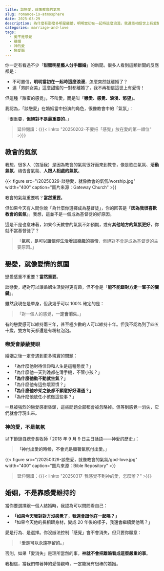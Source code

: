 ```yaml
---
title: 談戀愛，就像教會的氣氛
slug: romance-is-atmosphere
date: 2025-03-29
description: 為什麼有那麼多明星離婚，明明當初在一起時這麼浪漫。我還能相信世上有愛情嗎？
categories: marriage-and-love
tags: 
  - 愛不是感覺
  - 離婚
  - 神的愛
  - 戀愛腦
---
```

你一定有看過不少「**甜蜜明星藝人分手離婚**」的新聞。很多人看到這類新聞的反應都是：

* 不可置信，**明明當初在一起時這麼浪漫**，怎麼突然就離婚了？
* 連「男帥女美」這麼甜蜜的一對都離婚了，我不再相信這世上有愛情！

但這種「甜蜜的感覺」，不叫愛，而是叫「**戀愛、感覺、浪漫、慾望**」。

我認為，「談戀愛」在婚姻當中扮演的角色，很像教會中的「氣氛」：

「很重要，**但絕對不是最重要的**。」

> 延伸閱讀：《{{< linkto "20250202-不要把「感覺」放在愛的第一順位" >}}》

## 教會的氣氛

我想，很多人（包括我）是因為教會的氣氛很好而來到教會，像是歌曲氣氛、**活動氣氛**、禱告會氣氛、**人跟人相處的氣氛**。

{{< figure src="/20250329-談戀愛，就像教會的氣氛/worship.jpg" width="400" caption="圖片來源：Gateway Church" >}}

教會的氣氛重要嗎？**當然重要**。

但如果今天有人問你說「為什麼你選擇成為基督徒」，你的回答是「**因為我很喜歡教會的氣氛**」。我想，這並不是一個成為基督徒的好原因。

這是不是也意味著，如果今天教會的氣氛不如預期，或有**其他地方的氣氛更好**，你就不當基督徒了？

> 「**氣氛，是可以讓信仰生活增加樂趣的事情**，但絕對不會是成為基督徒的主要原因。」

## 戀愛，就像愛情的氛圍

戀愛感重不重要？**當然重要**。

談戀愛，絕對可以讓婚姻生活變得更有趣，但不會是「**能不能跟對方走一輩子的關鍵**」。

雖然我現在是單身，但我幾乎可以 100% 確定的是：

> 「對一個人的感覺，**一定會消失**。」

有的戀愛感可以維持兩三年，甚至極少數的人可以維持十年。但我不認為到了四五十歲，雙方每天都還是有粉紅泡泡。

### 戀愛會蒙蔽雙眼

婚姻之後一定會遇到更多現實的問題：

* 「為什麼他對待信仰和人生是這種態度？」
* 「為什麼他一天到晚都在滑手機，不管小孩？」
* **「為什麼他動不動就生氣？」**
* 「為什麼他有這些壞習慣？」
* **「為什麼他吵架之後都不願意好好溝通？」**
* 「為什麼他放任小孩做這些事？」

一旦被強烈的戀愛感衝昏頭，這些問題全部都會被忽略掉。但等到感覺一消失，它們就會浮現出來。

### 神的愛，不是氣氛

以下節錄自總會長牧師「2018 年 9 月 9 日主日話語——神愛的歷史」：

> **「神付出愛的時候，不會光是順著氣氛付出愛。」**

{{< figure src="/20250329-談戀愛，就像教會的氣氛/god-love.jpg" width="400" caption="圖片來源：Bible Repository" >}}

> 延伸閱讀：《{{< linkto "20250317-我感覺不到神的愛，怎麼辦？" >}}》

## 婚姻，不是靠感覺維持的

當你要選擇跟一個人結婚時，我認為可以問問看自己：

* **「如果今天我對對方沒感覺了，我還會跟他在一起嗎？」**
* 「如果今天他的長相跟身材，變成 20 年後的樣子，我還會繼續愛他嗎？」

愛是行為、是選擇。你沒辦法控制「感覺」會不會消失，但只要你願意：

> 「**愛是可以永遠存留的。**」

否則，如果「愛消失」是理所當然的事，**神就不會把離婚看成這麼嚴重的事**。

我相信，當我們帶著神的愛情觀時，一定能擁有很棒的婚姻。
